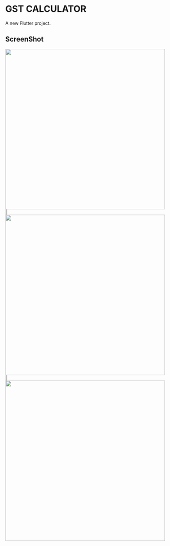# GST CALCULATOR

A new Flutter project.

## ScreenShot

<img src = "https://user-images.githubusercontent.com/122794880/219139117-405af438-2ceb-4b02-9467-ffee1eb74a2d.jpeg" height="500px"/> |
<img src = "https://user-images.githubusercontent.com/122794880/219139250-62d87ad4-1a19-436e-a20b-339a73490288.jpeg" height="500px"/> |
<img src = "https://user-images.githubusercontent.com/122794880/219139351-a2ee9eee-4cfe-4e6f-82ef-d3c8dce00844.jpeg" height="500px"/> 
